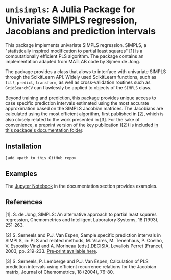 # `unisimpls`: A Julia Package for Univariate SIMPLS regression, Jacobians and prediction intervals

This package implements univariate SIMPLS regression. SIMPLS, a "statistically inspired modification to partial least squares" \[1\] is a computationally efficient PLS algorithm. The package contains an implementation adapted from MATLAB code by Sijmen de Jong.

The package provides a class that alows to interface with univariate SIMPLS through the ScikitLearn API. Widely used ScikitLearn functions, such as `fit!`, `predict`, `transform`, as well as cross-validation routines such as `GridSearchCV` can flawlessly be applied to objects of the `SIMPLS` class.

Beyond training and prediction, this package provides unique access to case specific prediction intervals estimated using the most accurate approximation based on the SIMPLS Jacobian matrices. The Jacobians are calculated using the most efficient algorithm, first published in \[2\], which is also closely related to the work presented in \[3\]. For the sake of convenience, a preprint version of the key publication (\[2\]) is included [in this package's documentation folder](https://github.com/SvenSerneels/unisimpls/blob/master/doc/PLS03_Preprint.pdf).

Installation
------------
`]add <path to this GitHub repo>`

Examples
--------
The [Jupyter Notebook](https://github.com/SvenSerneels/unisimpls/blob/master/doc/example.ipynb) in the documentation section provides examples.


References
---------
\[1\]. S. de Jong, SIMPLS: An alternative approach to partial least squares regression, Chemometrics and Intelligent Laboratory Systems, 18 (1993), 251-263.

\[2\]  S. Serneels and P.J. Van Espen, Sample specific prediction intervals in SIMPLS, in: PLS and related methods, M. Vilares, M. Tenenhaus, P. Coelho, V. Esposito Vinzi and A. Morineau (eds.),DECISIA, Levallois Perret
(France), 2003, pp. 219-233. [Pre-print available here](https://github.com/SvenSerneels/unisimpls/blob/master/doc/PLS03_Preprint.pdf).

\[3\] S. Serneels, P. Lemberge and P.J. Van Espen, Calculation of PLS prediction intervals using efficient recurrence relations for the Jacobian matrix, Journal of Chemometrics, 18 (2004), 76-80.
